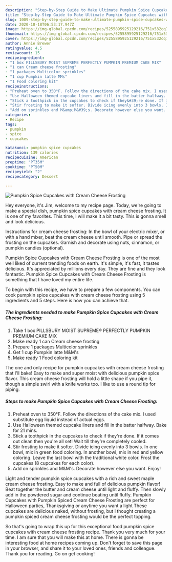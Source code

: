```yaml
---
description: "Step-by-Step Guide to Make Ultimate Pumpkin Spice Cupcakes with Cream Cheese Frosting"
title: "Step-by-Step Guide to Make Ultimate Pumpkin Spice Cupcakes with Cream Cheese Frosting"
slug: 1009-step-by-step-guide-to-make-ultimate-pumpkin-spice-cupcakes-with-cream-cheese-frosting
date: 2020-10-18T06:53:17.947Z
image: https://img-global.cpcdn.com/recipes/5255895925129216/751x532cq70/pumpkin-spice-cupcakes-with-cream-cheese-frosting-recipe-main-photo.jpg
thumbnail: https://img-global.cpcdn.com/recipes/5255895925129216/751x532cq70/pumpkin-spice-cupcakes-with-cream-cheese-frosting-recipe-main-photo.jpg
cover: https://img-global.cpcdn.com/recipes/5255895925129216/751x532cq70/pumpkin-spice-cupcakes-with-cream-cheese-frosting-recipe-main-photo.jpg
author: Annie Brewer
ratingvalue: 4.5
reviewcount: 15
recipeingredient:
- "1 box PILLSBURY MOIST SUPREME PERFECTLY PUMPKIN PREMIUM CAKE MIX"
- "1 can Cream cheese frosting"
- "1 packages Multicolor sprinkles"
- "1 cup Pumpkin latte MMs"
- "1 Food coloring kit"
recipeinstructions:
- "Preheat oven to 350°F. Follow the directions of the cake mix. I used substitute egg liquid instead of actual eggs."
- "Use Halloween themed cupcake liners and fill in the batter halfway. Bake for 21 mins."
- "Stick a toothpick in the cupcakes to check if they&#39;re done. If it comes out clean then you&#39;re all set! Wait till they&#39;re completely cooled."
- "Stir frosting to make it softer. Divide icing evenly into 3 bowls. In one bowl, mix in green food coloring. In another bowl, mix in red and yellow coloring. Leave the last bowl with the traditional white color. Frost the cupcakes (8 cupcakes for each color)."
- "Add on sprinkles and M&amp;M&#39;s. Decorate however else you want. Enjoy!"
categories:
- Recipe
tags:
- pumpkin
- spice
- cupcakes

katakunci: pumpkin spice cupcakes 
nutrition: 139 calories
recipecuisine: American
preptime: "PT35M"
cooktime: "PT50M"
recipeyield: "2"
recipecategory: Dessert

---
```



![Pumpkin Spice Cupcakes with Cream Cheese Frosting](https://img-global.cpcdn.com/recipes/5255895925129216/751x532cq70/pumpkin-spice-cupcakes-with-cream-cheese-frosting-recipe-main-photo.jpg)

Hey everyone, it's Jim, welcome to my recipe page. Today, we're going to make a special dish, pumpkin spice cupcakes with cream cheese frosting. It is one of my favorites. This time, I will make it a bit tasty. This is gonna smell and look delicious.

Instructions for cream cheese frosting: In the bowl of your electric mixer, or with a hand mixer, beat the cream cheese until smooth. Pipe or spread the frosting on the cupcakes. Garnish and decorate using nuts, cinnamon, or pumpkin candies (optional).

Pumpkin Spice Cupcakes with Cream Cheese Frosting is one of the most well liked of current trending foods on earth. It's simple, it's fast, it tastes delicious. It's appreciated by millions every day. They are fine and they look fantastic. Pumpkin Spice Cupcakes with Cream Cheese Frosting is something that I have loved my entire life.


To begin with this recipe, we have to prepare a few components. You can cook pumpkin spice cupcakes with cream cheese frosting using 5 ingredients and 5 steps. Here is how you can achieve that.

<!--inarticleads1-->

##### The ingredients needed to make Pumpkin Spice Cupcakes with Cream Cheese Frosting:

1. Take 1 box PILLSBURY MOIST SUPREME® PERFECTLY PUMPKIN PREMIUM CAKE MIX
1. Make ready 1 can Cream cheese frosting
1. Prepare 1 packages Multicolor sprinkles
1. Get 1 cup Pumpkin latte M&amp;M&#39;s
1. Make ready 1 Food coloring kit


The one and only recipe for pumpkin cupcakes with cream cheese frosting that I&#39;ll bake! Easy to make and super moist with delicious pumpkin spice flavor. This cream cheese frosting will hold a little shape if you pipe it, though a simple swirl with a knife works too. I like to use a round tip for piping. 

<!--inarticleads2-->

##### Steps to make Pumpkin Spice Cupcakes with Cream Cheese Frosting:

1. Preheat oven to 350°F. Follow the directions of the cake mix. I used substitute egg liquid instead of actual eggs.
1. Use Halloween themed cupcake liners and fill in the batter halfway. Bake for 21 mins.
1. Stick a toothpick in the cupcakes to check if they&#39;re done. If it comes out clean then you&#39;re all set! Wait till they&#39;re completely cooled.
1. Stir frosting to make it softer. Divide icing evenly into 3 bowls. In one bowl, mix in green food coloring. In another bowl, mix in red and yellow coloring. Leave the last bowl with the traditional white color. Frost the cupcakes (8 cupcakes for each color).
1. Add on sprinkles and M&amp;M&#39;s. Decorate however else you want. Enjoy!


Light and tender pumpkin spice cupcakes with a rich and sweet maple cream cheese frosting. Easy to make and full of delicious pumpkin flavor! Beat together the butter and cream cheese until light and fluffy. Then slowly add in the powdered sugar and continue beating until fluffy. Pumpkin Cupcakes with Pumpkin Spiced Cream Cheese Frosting are perfect for Halloween parties, Thanksgiving or anytime you want a light These cupcakes are delicious naked, without frosting, but I thought creating a pumpkin spiced cream cheese frosting would be the perfect topping. 

So that's going to wrap this up for this exceptional food pumpkin spice cupcakes with cream cheese frosting recipe. Thank you very much for your time. I am sure that you will make this at home. There is gonna be interesting food at home recipes coming up. Don't forget to save this page in your browser, and share it to your loved ones, friends and colleague. Thank you for reading. Go on get cooking!
